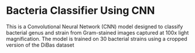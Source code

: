 # Bacteria Classifier Using CNN

This is a Convolutional Neural Network (CNN) model designed to classify bacterial genus and strain from Gram-stained images captured at 100x light magnification. The model is trained on 30 bacterial strains using a cropped version of the DiBas dataset
